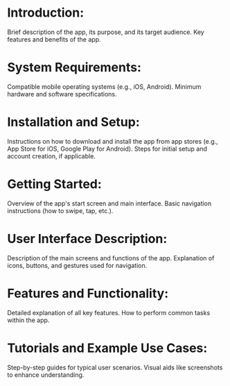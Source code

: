 # Introduction:

Brief description of the app, its purpose, and its target audience.
Key features and benefits of the app.

# System Requirements:

Compatible mobile operating systems (e.g., iOS, Android).
Minimum hardware and software specifications.

# Installation and Setup:

Instructions on how to download and install the app from app stores (e.g., App Store for iOS, Google Play for Android).
Steps for initial setup and account creation, if applicable.

# Getting Started:

Overview of the app's start screen and main interface.
Basic navigation instructions (how to swipe, tap, etc.).

# User Interface Description:

Description of the main screens and functions of the app.
Explanation of icons, buttons, and gestures used for navigation.

# Features and Functionality:

Detailed explanation of all key features.
How to perform common tasks within the app.

# Tutorials and Example Use Cases:

Step-by-step guides for typical user scenarios.
Visual aids like screenshots to enhance understanding.
